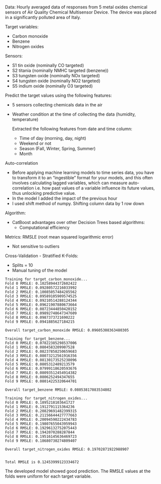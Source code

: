 Data: Hourly averaged data of responses from 5 metal oxides chemical sensors of Air Quality Chemical Multisensor Device. The device was placed in a significantly polluted area of Italy.

Target variables:
- Carbon monoxide 
- Benzene 
- Nitrogen oxides 

Sensors:
- S1 tin oxide (nominally CO targeted)
- S2 titania (nominally NMHC targeted (benzene))
- S3 tungsten oxide (nominally NOx targeted)
- S4 tungsten oxide (nominally NO2 targeted) 
- S5 indium oxide (nominally O3 targeted)


Predict the target values using the following features:
- 5 sensors collecting chemicals data in the air
- Weather condition at the time of collecting the data (humidity, temperature)

  Extracted the following features from date and time column:
  - Time of day (morning, day, night)
  - Weekend or not
  - Season (Fall, Winter, Spring, Summer)
  - Month


Auto-correlation
- Before applying machine learning models to time series data, you have to transform it to an “ingestible” format for your models, and this often involves calculating lagged variables, which can measure auto-correlation i.e. how past values of a variable influence its future values, thus unlocking predictive value.
- In the model I added the impact of the previous hour 
- I used shift method of numpy. Shifting column data by 1 row down



Algorithm: 
- CatBoost 
  advantages over other Decision Trees based algorithms:
  - Computational efficiency 

Metrics: RMSLE (root mean squared logarithmic error)
- Not sensitive to outliers

Cross-Validation - Stratified K-Folds:
- Splits = 10
- Manual tuning of the model

```
Training for target_carbon_monoxide...
Fold 0 RMSLE: 0.10258944372602422
Fold 1 RMSLE: 0.09280572216033992
Fold 2 RMSLE: 0.10085057484285562
Fold 3 RMSLE: 0.09589105909574525
Fold 4 RMSLE: 0.09210514288124344
Fold 5 RMSLE: 0.09621907880673664
Fold 6 RMSLE: 0.08723444850420152
Fold 7 RMSLE: 0.09892748647347609
Fold 8 RMSLE: 0.0987373721690222
Fold 9 RMSLE: 0.0941885627184215

Overall target_carbon_monoxide RMSLE: 0.09605308363480305

Training for target_benzene...
Fold 0 RMSLE: 0.07822385298537006
Fold 1 RMSLE: 0.0804583209907528
Fold 2 RMSLE: 0.08237858250659683
Fold 3 RMSLE: 0.08073212561916356
Fold 4 RMSLE: 0.08130173525238096
Fold 5 RMSLE: 0.0805312489213579
Fold 6 RMSLE: 0.07999118620593676
Fold 7 RMSLE: 0.08093512454914382
Fold 8 RMSLE: 0.0806252494347655
Fold 9 RMSLE: 0.08014225320644701

Overall target_benzene RMSLE: 0.08053817083534802

Training for target_nitrogen_oxides...
Fold 0 RMSLE: 0.1895218103641727
Fold 1 RMSLE: 0.1912791115364236
Fold 2 RMSLE: 0.20829691482399315
Fold 3 RMSLE: 0.21156644427777663
Fold 4 RMSLE: 0.20094590222434783
Fold 5 RMSLE: 0.19807655043959943
Fold 6 RMSLE: 0.19296132752075443
Fold 7 RMSLE: 0.1942070288287844
Fold 8 RMSLE: 0.19516145636469723
Fold 9 RMSLE: 0.18680730274809407

Overall target_nitrogen_oxides RMSLE: 0.19702871922988907


Total RMSLE is 0.12453999123334672
```

The developed model showed good prediction. The RMSLE values at the folds were uniform for each target variable. 
